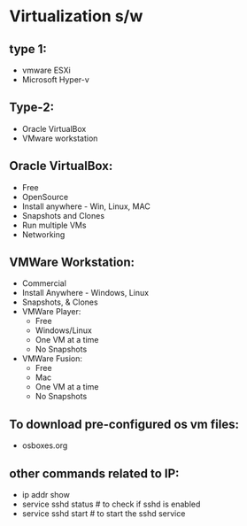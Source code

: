 # Virtualization s/w

## type 1:

* vmware ESXi
* Microsoft Hyper-v

## Type-2:

* Oracle VirtualBox
* VMware workstation

## Oracle VirtualBox:

* Free
* OpenSource
* Install anywhere - Win, Linux, MAC
* Snapshots and Clones
* Run multiple VMs
* Networking

## VMWare Workstation:

* Commercial
* Install Anywhere - Windows, Linux
* Snapshots, & Clones
* VMWare Player:
	* Free
	* Windows/Linux
	* One VM at a time
	* No Snapshots
* VMWare Fusion:
	* Free
	* Mac
	* One VM at a time 
	* No Snapshots

## To download pre-configured os vm files:

* osboxes.org

## other commands related to IP:

* ip addr show
* service sshd status  # to check if sshd is enabled
* service sshd start   # to start the sshd service
